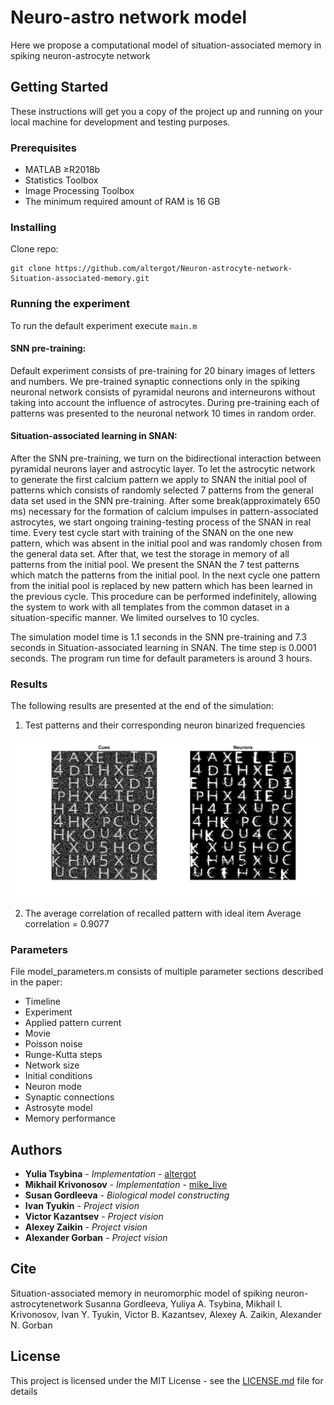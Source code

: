 
# Neuro-astro network model

Here we propose a computational model of situation-associated memory in spiking neuron-astrocyte network

## Getting Started

These instructions will get you a copy of the project up and running on your local machine for development and testing purposes.

### Prerequisites

- MATLAB ≥R2018b
- Statistics Toolbox
- Image Processing Toolbox
- The minimum required amount of RAM is 16 GB

### Installing

Clone repo:
```
git clone https://github.com/altergot/Neuron-astrocyte-network-Situation-associated-memory.git
```

### Running the experiment

To run the default experiment execute `main.m`

#### SNN pre-training:

Default experiment consists of pre-training for 20 binary images of letters and numbers.
We pre-trained synaptic connections only in the spiking neuronal network consists of pyramidal neurons and interneurons without taking into account the influence of astrocytes. 
During pre-training each of patterns was presented to the neuronal network 10 times in random order.

#### Situation-associated learning in SNAN:
After the SNN pre-training, we turn on the bidirectional interaction between pyramidal neurons layer and astrocytic layer.
To let the astrocytic network to generate the first calcium pattern we apply to SNAN the initial pool of patterns which consists of randomly selected 7 patterns from the general data set used in the SNN pre-training.
After some break(approximately 650 ms) necessary for the formation of calcium  impulses  in  pattern-associated  astrocytes,  we start ongoing training-testing process of the SNAN in real time. 
Every test cycle start with training of the SNAN on the one new pattern, which was absent in the initial pool and was randomly chosen from the general data set.
After that, we test the storage in memory of all patterns from the initial pool.  We present the SNAN the 7 test patterns which match the patterns from the initial pool.
In the next cycle one pattern from the initial pool is replaced by new pattern which has been learned in the previous cycle.
This procedure can be performed indefinitely, allowing the system to work with all templates from the common dataset in a situation-specific manner. We limited ourselves to 10 cycles.


The simulation model time is 1.1 seconds in the SNN pre-training and 7.3 seconds in Situation-associated learning in SNAN. The time step is 0.0001 seconds.
The program run time for default parameters is around 3 hours.

### Results

The following results are presented at the end of the simulation:

1. Test patterns and their corresponding neuron binarized frequencies

![response](/results/Test.png "Test")

2. The average correlation of recalled pattern with ideal item
Average correlation = 0.9077

### Parameters

File model_parameters.m consists of multiple parameter sections described in the paper:
- Timeline
- Experiment
- Applied pattern current
- Movie
- Poisson noise
- Runge-Kutta steps
- Network size
- Initial conditions
- Neuron mode
- Synaptic connections
- Astrosyte model
- Memory performance

## Authors

* **Yulia Tsybina** - *Implementation* - [altergot](https://github.com/altergot)
* **Mikhail Krivonosov** - *Implementation* - [mike_live](https://github.com/mike_live)
* **Susan Gordleeva** - *Biological model constructing*
* **Ivan Tyukin** - *Project vision*
* **Victor Kazantsev** - *Project vision*
* **Alexey Zaikin** - *Project vision*
* **Alexander Gorban** - *Project vision*


## Cite

Situation-associated memory in neuromorphic model of spiking neuron-astrocytenetwork
Susanna Gordleeva, Yuliya A. Tsybina, Mikhail I. Krivonosov, Ivan Y. Tyukin, Victor B. Kazantsev, Alexey A. Zaikin, Alexander N. Gorban

## License

This project is licensed under the MIT License - see the [LICENSE.md](LICENSE.md) file for details
